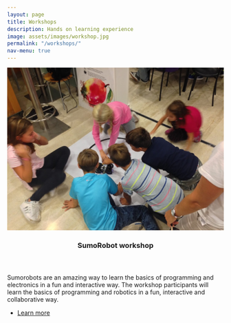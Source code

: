```yaml
---
layout: page
title: Workshops
description: Hands on learning experience
image: assets/images/workshop.jpg
permalink: "/workshops/"
nav-menu: true
---
```


<!-- Two -->
<section id="two" class="spotlights">
	<section>
		<a href="/workshops/sumorobot" class="image">
			<img src="/assets/images/workshop.jpg" alt="" data-position="center center" />
		</a>
		<div class="content">
			<div class="inner">
				<header class="major">
					<h3>SumoRobot workshop</h3>
				</header>
				<p>Sumorobots are an amazing way to learn the basics of programming and electronics in a fun and interactive way. The workshop participants will learn the basics of programming and robotics in a fun, interactive and collaborative way.</p>
				<ul class="actions">
					<li><a href="/workshops/sumorobot" class="button">Learn more</a></li>
				</ul>
			</div>
		</div>
	</section>
</section>
